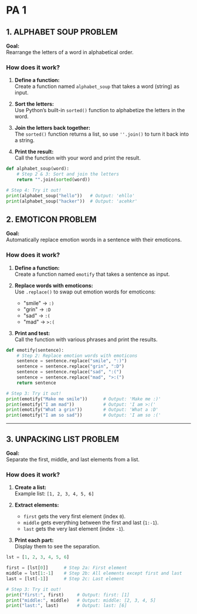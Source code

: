 # PA 1

## 1. ALPHABET SOUP PROBLEM

**Goal:**  
Rearrange the letters of a word in alphabetical order.

### How does it work?

1. **Define a function:**  
   Create a function named `alphabet_soup` that takes a word (string) as input.

2. **Sort the letters:**  
   Use Python’s built-in `sorted()` function to alphabetize the letters in the word.

3. **Join the letters back together:**  
   The `sorted()` function returns a list, so use `''.join()` to turn it back into a string.

4. **Print the result:**  
   Call the function with your word and print the result.

```python
def alphabet_soup(word):
    # Step 2 & 3: Sort and join the letters
    return "".join(sorted(word))

# Step 4: Try it out!
print(alphabet_soup("hello"))   # Output: 'ehllo'
print(alphabet_soup("hacker"))  # Output: 'acehkr'
```

## 2. EMOTICON PROBLEM

**Goal:**  
Automatically replace emotion words in a sentence with their emoticons.

### How does it work?

1. **Define a function:**  
   Create a function named `emotify` that takes a sentence as input.

2. **Replace words with emoticons:**  
   Use `.replace()` to swap out emotion words for emoticons:
   - "smile" → `:)`
   - "grin"  → `:D`
   - "sad"   → `:(`
   - "mad"   → `>:(`

3. **Print and test:**  
   Call the function with various phrases and print the results.

```python
def emotify(sentence):
    # Step 2: Replace emotion words with emoticons
    sentence = sentence.replace("smile", ":)")
    sentence = sentence.replace("grin", ":D")
    sentence = sentence.replace("sad", ":(")
    sentence = sentence.replace("mad", ">:(")
    return sentence

# Step 3: Try it out!
print(emotify("Make me smile"))      # Output: 'Make me :)'
print(emotify("I am mad"))           # Output: 'I am >:('
print(emotify("What a grin"))        # Output: 'What a :D'
print(emotify("I am so sad"))        # Output: 'I am so :('
```
---

## 3. UNPACKING LIST PROBLEM

**Goal:**  
Separate the first, middle, and last elements from a list.

### How does it work?

1. **Create a list:**  
   Example list: `[1, 2, 3, 4, 5, 6]`

2. **Extract elements:**
   - `first` gets the very first element (index `0`).
   - `middle` gets everything between the first and last (`1:-1`).
   - `last` gets the very last element (index `-1`).

3. **Print each part:**  
   Display them to see the separation.

```python
lst = [1, 2, 3, 4, 5, 6]

first = [lst[0]]      # Step 2a: First element
middle = lst[1:-1]    # Step 2b: All elements except first and last
last = [lst[-1]]      # Step 2c: Last element

# Step 3: Try it out!
print("first:", first)     # Output: first: [1]
print("middle:", middle)   # Output: middle: [2, 3, 4, 5]
print("last:", last)       # Output: last: [6]
```
